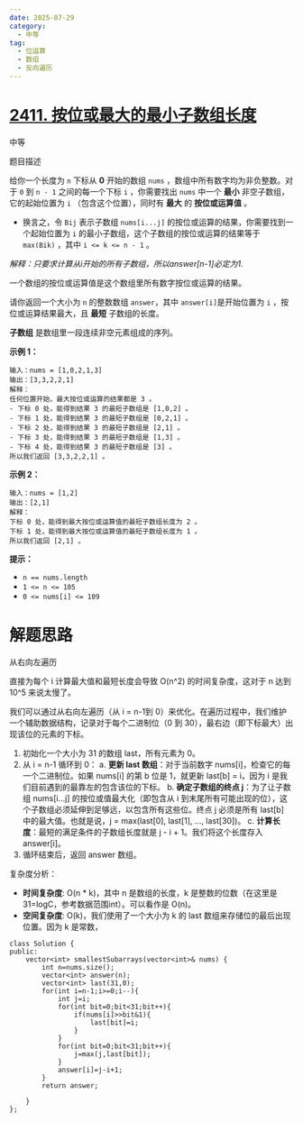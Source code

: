 ```yaml
---
date: 2025-07-29
category:
  - 中等
tag:
  - 位运算
  - 数组
  - 反向遍历
---
```




# [2411. 按位或最大的最小子数组长度](https://leetcode.cn/problems/smallest-subarrays-with-maximum-bitwise-or/)

中等

题目描述



给你一个长度为 `n` 下标从 **0** 开始的数组 `nums` ，数组中所有数字均为非负整数。对于 `0` 到 `n - 1` 之间的每一个下标 `i` ，你需要找出 `nums` 中一个 **最小** 非空子数组，它的起始位置为 `i` （包含这个位置），同时有 **最大** 的 **按位或运算值** 。

- 换言之，令 `Bij` 表示子数组 `nums[i...j]` 的按位或运算的结果，你需要找到一个起始位置为 `i` 的最小子数组，这个子数组的按位或运算的结果等于 `max(Bik)` ，其中 `i <= k <= n - 1` 。

*解释：只要求计算从i开始的所有子数组，所以answer[n-1]必定为1.*

一个数组的按位或运算值是这个数组里所有数字按位或运算的结果。

请你返回一个大小为 `n` 的整数数组 `answer`，其中 `answer[i]`是开始位置为 `i` ，按位或运算结果最大，且 **最短** 子数组的长度。

**子数组** 是数组里一段连续非空元素组成的序列。

 

**示例 1：**

```
输入：nums = [1,0,2,1,3]
输出：[3,3,2,2,1]
解释：
任何位置开始，最大按位或运算的结果都是 3 。
- 下标 0 处，能得到结果 3 的最短子数组是 [1,0,2] 。
- 下标 1 处，能得到结果 3 的最短子数组是 [0,2,1] 。
- 下标 2 处，能得到结果 3 的最短子数组是 [2,1] 。
- 下标 3 处，能得到结果 3 的最短子数组是 [1,3] 。
- 下标 4 处，能得到结果 3 的最短子数组是 [3] 。
所以我们返回 [3,3,2,2,1] 。
```

**示例 2：**

```
输入：nums = [1,2]
输出：[2,1]
解释：
下标 0 处，能得到最大按位或运算值的最短子数组长度为 2 。
下标 1 处，能得到最大按位或运算值的最短子数组长度为 1 。
所以我们返回 [2,1] 。
```

 

**提示：**

- `n == nums.length`
- `1 <= n <= 105`
- `0 <= nums[i] <= 109`



# 解题思路

从右向左遍历

直接为每个 i 计算最大值和最短长度会导致 O(n^2) 的时间复杂度，这对于 n 达到 10^5 来说太慢了。

我们可以通过从右向左遍历（从 i = n-1到 0）来优化。在遍历过程中，我们维护一个辅助数据结构，记录对于每个二进制位（0 到 30），最右边（即下标最大）出现该位的元素的下标。

1. 初始化一个大小为 31 的数组 last，所有元素为 0。
2. 从 i = n-1 循环到 0：
   a. **更新 last 数组**：对于当前数字 nums[i]，检查它的每一个二进制位。如果 nums[i] 的第 b 位是 1，就更新 last[b] = i，因为 i 是我们目前遇到的最靠左的包含该位的下标。
   b. **确定子数组的终点 j**：为了让子数组 nums[i...j] 的按位或值最大化（即包含从 i 到末尾所有可能出现的位），这个子数组必须延伸到足够远，以包含所有这些位。终点 j 必须是所有 last[b] 中的最大值。也就是说，j = max(last[0], last[1], ..., last[30])。
   c. **计算长度**：最短的满足条件的子数组长度就是 j - i + 1。我们将这个长度存入 answer[i]。
3. 循环结束后，返回 answer 数组。

复杂度分析：

- **时间复杂度**: O(n * k)，其中 n 是数组的长度，k 是整数的位数（在这里是 31=logC，参考数据范围int）。可以看作是 O(n)。
- **空间复杂度**: O(k)，我们使用了一个大小为 k 的 last 数组来存储位的最后出现位置。因为 k 是常数，

```
class Solution {
public:
    vector<int> smallestSubarrays(vector<int>& nums) {
    	int n=nums.size();
        vector<int> answer(n);
        vector<int> last(31,0);
        for(int i=n-1;i>=0;i--){
        	int j=i;
            for(int bit=0;bit<31;bit++){
                if(nums[i]>>bit&1){
                    last[bit]=i;
                }
            }
            for(int bit=0;bit<31;bit++){
                j=max(j,last[bit]);
            }
            answer[i]=j-i+1;
        }
        return answer;
        
    }
};
```

